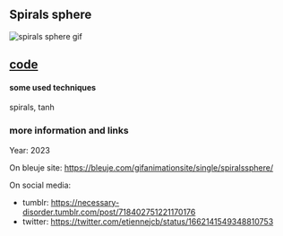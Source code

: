 ## Spirals sphere

![spirals sphere gif](https://bleuje.com/gifset/2023/2023_7_circletodoublespiral.gif)

## [code](https://github.com/Bleuje/processing-animations-code/blob/main/code/spiralssphere/spiralssphere.pde)

#### some used techniques

spirals, tanh

### more information and links

Year: 2023

On bleuje site: https://bleuje.com/gifanimationsite/single/spiralssphere/

On social media:
 - tumblr: https://necessary-disorder.tumblr.com/post/718402751221170176
 - twitter: https://twitter.com/etiennejcb/status/1662141549348810753
